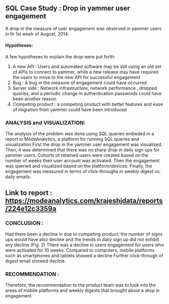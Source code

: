 
## SQL Case Study : Drop in yammer user engagement

A drop in the measure of user engagement was observed in yammer users in th 1st week of August, 2014.

#### Hypotheses:
A few hypotheses to explain the drop were put forth:
1. A new API : Users and automated software may be still using an old set of APIs to connect to yammer, while a new release may have required the users to move to the new API for successful engagement
2. Bug : A bug in the measure of engagement could have occurred
3. Server side : Network infrastructure, network performance , dropped queries, and a periodic change in authentication passwords could have been another reason
4. Competing product : a competing product with better features and ease of migration from yammer could have been introduced


### ANALYSIS and VISUALIZATION: 
The analysis of the problem was done using SQL queries embeded in a report in ModeAnalytics, a platform for running SQL queries and  visualization
First the drop in the yammer user engagement was visualized. Then, it was determined that there was no sharp drop in daily sign ups for yammer users. Cohorts of retained users were created based on the number of weeks their user account was activated. Then the engagement was queried and visualized based on the platform/devices. Finally, the engagement was measured in terms of click-throughs in weekly digest vs. daily emails.

## Link to report : https://modeanalytics.com/krajeshjdata/reports/224e12c3359a

### CONCLUSION : 
Had there been a decline in due to competing product, the number of signs ups would have also decline and the trends in daily sign up did not exhibit any decline (Fig. 2)
There was a decline in users engagement for users who were activated for 10 weeks. Compared to computers, mobile platforms such as smartphones and tablets showed a decline
Further click-through of digest email showed decline. 

### RECOMMENDATION :
Therefore, the recommendation to the product team was to look into the areas of mobile platforms and weekly digests that brought about a  drop in engagement

